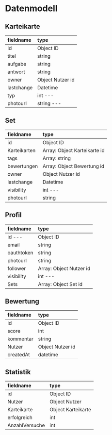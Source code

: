 # Datenmodell

## Karteikarte

| fieldname | type |
| :--- | :---- |
|  id | Object ID |
| titel | string |
| aufgabe | string |
| antwort | string |
| owner | Object Nutzer id |
| lastchange | Datetime |
| typ | int --- |
| photourl | string --- |

## Set

| fieldname | type |
| :--- | :---- |
|  id | Object ID |
| Karteikarten | Array: Object Karteikarte id |
| tags | Array: string |
| bewertungen | Array: Object Bewertung id |
| owner | Object Nutzer id |
| lastchange | Datetime |
| visibility | int --- |
| photourl | string |

## Profil

| fieldname | type |
| :--- | :---- |
|  id --- | Object ID |
| email | string |
| oauthtoken | string |
| photourl | string |
| follower | Array: Object Nutzer id |
| visibility | int --- |
| Sets | Array: Object Set id |

## Bewertung

| fieldname | type |
| :--- | :---- |
|  id | Object ID |
| score | int |
| kommentar | string |
| Nutzer | Object Nutzer id |
| createdAt | datetime |

## Statistik

| fieldname | type |
| :--- | :---- |
|  id | Object ID |
| Nutzer | Object Nutzer |
| Karteikarte | Object Karteikarte |
| erfolgreich | int |
| AnzahlVersuche | int |
